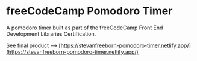 # freeCodeCamp Pomodoro Timer

A pomodoro timer built as part of the freeCodeCamp Front End Development Libraries Certification.

See final product --> [https://stevanfreeborn-pomodoro-timer.netlify.app/](https://stevanfreeborn-pomodoro-timer.netlify.app/)
